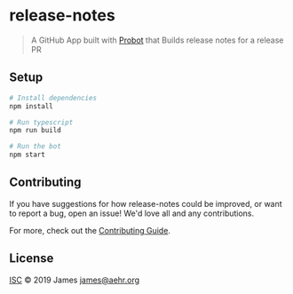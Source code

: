 # release-notes

> A GitHub App built with [Probot](https://github.com/probot/probot) that Builds release notes for a release PR

## Setup

```sh
# Install dependencies
npm install

# Run typescript
npm run build

# Run the bot
npm start
```

## Contributing

If you have suggestions for how release-notes could be improved, or want to report a bug, open an issue! We'd love all and any contributions.

For more, check out the [Contributing Guide](CONTRIBUTING.md).

## License

[ISC](LICENSE) © 2019 James <james@aehr.org>
